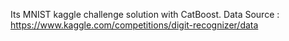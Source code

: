 Its MNIST kaggle challenge solution with CatBoost.
Data Source : https://www.kaggle.com/competitions/digit-recognizer/data
